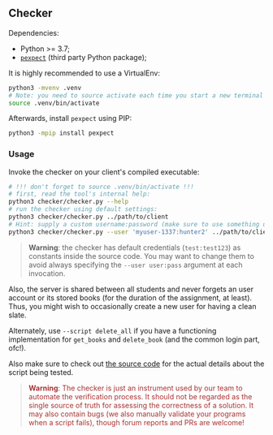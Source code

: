 ## Checker

Dependencies:

- Python >= 3.7;
- [`pexpect`](https://pexpect.readthedocs.io/en/stable/) (third party Python package);

It is highly recommended to use a VirtualEnv:
```sh
python3 -mvenv .venv
# Note: you need to source activate each time you start a new terminal
source .venv/bin/activate
```

Afterwards, install `pexpect` using PIP:
```sh
python3 -mpip install pexpect
```

### Usage

Invoke the checker on your client's compiled executable:

```sh
# !!! don't forget to source .venv/bin/activate !!!
# first, read the tool's internal help:
python3 checker/checker.py --help 
# run the checker using default settings:
python3 checker/checker.py ../path/to/client
# Hint: supply a custom username:password (make sure to use something unique)
python3 checker/checker.py --user 'myuser-1337:hunter2' ../path/to/client
```

> **Warning**: the checker has default credentials (`test:test123`) as constants
> inside the source code. You may want to change them to avoid always specifying
> the `--user user:pass` argument at each invocation.

Also, the server is shared between all students and never forgets an user
account or its stored books (for the duration of the assignment, at least).
Thus, you might wish to occasionally create a new user for having a clean slate.

Alternately, use `--script delete_all` if you have a functioning implementation
for `get_books` and `delete_book` (and the common login part, ofc!).

Also make sure to check out [the source code](./checker/checker.py) for the
actual details about the script being tested.

> <span style="color: #A33">**Warning**: The checker is just an instrument used by
our team to automate the verification process. It should not be regarded as the
single source of truth for assessing the correctness of a solution.
It may also contain bugs (we also manually validate your programs when
a script fails), though forum reports and PRs are welcome!</span>

